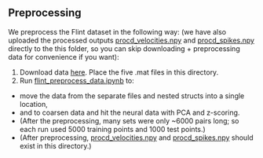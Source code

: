 ## Preprocessing

We preprocess the Flint dataset in the following way:
(we have also uploaded the processed outputs [procd_velocities.npy](procd_velocities.npy) and [procd_spikes.npy](procd_spikes.npy) directly to the this folder, so you can skip downloading + preprocessing data for convenience if you want):

1. Download data [here](https://portal.nersc.gov/project/crcns/download/dream/data_sets/Flint_2012). Place the five .mat files in this directory.
2. Run [flint_preprocess_data.ipynb](flint_preprocess_data.ipynb) to:
* move the data from the separate files and nested structs into a single location,
* and to coarsen data and hit the neural data with PCA and z-scoring.
* (After the preprocessing, many sets were only ~6000 pairs long; so each run used 5000 training points and 1000 test points.)
* (After preprocessing, [procd_velocities.npy](procd_velocities.npy) and [procd_spikes.npy](procd_spikes.npy) should exist in this directory.)
